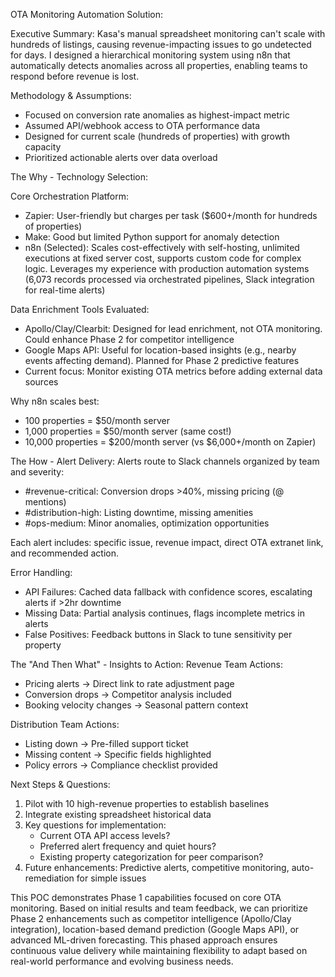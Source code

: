 OTA Monitoring Automation Solution:

Executive Summary:
Kasa's manual spreadsheet monitoring can't scale with hundreds of listings, causing revenue-impacting issues to go undetected for days. I designed a hierarchical monitoring system using n8n that automatically detects anomalies across all properties, enabling teams to respond before revenue is lost.

Methodology & Assumptions:
- Focused on conversion rate anomalies as highest-impact metric
- Assumed API/webhook access to OTA performance data
- Designed for current scale (hundreds of properties) with growth capacity
- Prioritized actionable alerts over data overload

The Why - Technology Selection:

Core Orchestration Platform:
- Zapier: User-friendly but charges per task ($600+/month for hundreds of properties)
- Make: Good but limited Python support for anomaly detection
- n8n (Selected): Scales cost-effectively with self-hosting, unlimited executions at fixed server cost, supports custom code for complex logic. Leverages my experience with production automation systems (6,073 records processed via orchestrated pipelines, Slack integration for real-time alerts)

Data Enrichment Tools Evaluated:
- Apollo/Clay/Clearbit: Designed for lead enrichment, not OTA monitoring. Could enhance Phase 2 for competitor intelligence
- Google Maps API: Useful for location-based insights (e.g., nearby events affecting demand). Planned for Phase 2 predictive features
- Current focus: Monitor existing OTA metrics before adding external data sources

Why n8n scales best:
- 100 properties = $50/month server
- 1,000 properties = $50/month server (same cost!)
- 10,000 properties = $200/month server (vs $6,000+/month on Zapier)

The How - Alert Delivery:
Alerts route to Slack channels organized by team and severity:
- #revenue-critical: Conversion drops >40%, missing pricing (@ mentions)
- #distribution-high: Listing downtime, missing amenities
- #ops-medium: Minor anomalies, optimization opportunities

Each alert includes: specific issue, revenue impact, direct OTA extranet link, and recommended action.

Error Handling:
- API Failures: Cached data fallback with confidence scores, escalating alerts if >2hr downtime
- Missing Data: Partial analysis continues, flags incomplete metrics in alerts
- False Positives: Feedback buttons in Slack to tune sensitivity per property

The "And Then What" - Insights to Action:
Revenue Team Actions:
- Pricing alerts → Direct link to rate adjustment page
- Conversion drops → Competitor analysis included
- Booking velocity changes → Seasonal pattern context

Distribution Team Actions:
- Listing down → Pre-filled support ticket
- Missing content → Specific fields highlighted
- Policy errors → Compliance checklist provided

Next Steps & Questions:
1. Pilot with 10 high-revenue properties to establish baselines
2. Integrate existing spreadsheet historical data
3. Key questions for implementation:
   - Current OTA API access levels?
   - Preferred alert frequency and quiet hours?
   - Existing property categorization for peer comparison?
4. Future enhancements: Predictive alerts, competitive monitoring, auto-remediation for simple issues

This POC demonstrates Phase 1 capabilities focused on core OTA monitoring. Based on initial results and team feedback, we can prioritize Phase 2 enhancements such as competitor intelligence (Apollo/Clay integration), location-based demand prediction (Google Maps API), or advanced ML-driven forecasting. This phased approach ensures continuous value delivery while maintaining flexibility to adapt based on real-world performance and evolving business needs.
